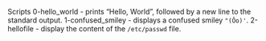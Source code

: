 Scripts 
0-hello_world - prints “Hello, World”, followed by a new line to the standard output.
1-confused_smiley - displays a confused smiley `"(Ôo)'`.
2-hellofile - display the content of the `/etc/passwd` file.
